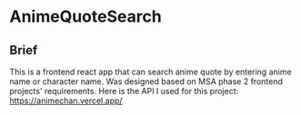 # AnimeQuoteSearch
## Brief
This is a frontend react app that can search anime quote by entering anime name or character name. Was designed based on MSA phase 2 frontend projects' requirements.
Here is the API I used for this project: https://animechan.vercel.app/
